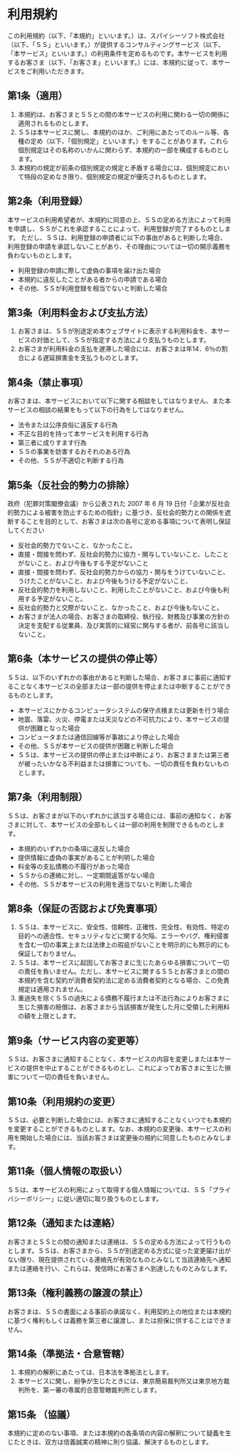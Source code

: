 # 利用規約
この利用規約（以下、「本規約」といいます。）は、スパイシーソフト株式会社（以下、「ＳＳ」といいます。）が提供するコンサルティングサービス（以下、「本サービス」といいます。）の利用条件を定めるものです。本サービスを利用するお客さま（以下、「お客さま」といいます。）には、本規約に従って、本サービスをご利用いただきます。

## 第1条（適用）
1. 本規約は、お客さまとＳＳとの間の本サービスの利用に関わる一切の関係に適用されるものとします。
1. ＳＳは本サービスに関し、本規約のほか、ご利用にあたってのルール等、各種の定め（以下、「個別規定」といいます。）をすることがあります。これら個別規定はその名称のいかんに関わらず、本規約の一部を構成するものとします。
1. 本規約の規定が前条の個別規定の規定と矛盾する場合には、個別規定において特段の定めなき限り、個別規定の規定が優先されるものとします。

## 第2条（利用登録）
本サービスの利用希望者が、本規約に同意の上、ＳＳの定める方法によって利用を申請し、ＳＳがこれを承認することによって、利用登録が完了するものとします。
ただし、ＳＳは、利用登録の申請者に以下の事由があると判断した場合、利用登録の申請を承認しないことがあり、その理由については一切の開示義務を負わないものとします。
- 利用登録の申請に際して虚偽の事項を届け出た場合
- 本規約に違反したことがある者からの申請である場合
- その他、ＳＳが利用登録を相当でないと判断した場合

## 第3条（利用料金および支払方法）
1. お客さまは、ＳＳが別途定め本ウェブサイトに表示する利用料金を、本サービスの対価として、ＳＳが指定する方法により支払うものとします。
1. お客さまが利用料金の支払を遅滞した場合には、お客さまは年14．6％の割合による遅延損害金を支払うものとします。

## 第4条（禁止事項）
お客さまは、本サービスにおいて以下に関する相談をしてはなりません、また本サービスの相談の結果をもって以下の行為をしてはなりません。
- 法令または公序良俗に違反する行為
- 不正な目的を持って本サービスを利用する行為
- 第三者に成りすます行為
- ＳＳの事業を妨害するおそれのある行為
- その他、ＳＳが不適切と判断する行為

## 第5条（反社会的勢力の排除）

政府（犯罪対策閣僚会議）から公表された 2007 年 6 月 19 日付「企業が反社会的勢力による被害を防止するための指針」に基づき、反社会的勢力との関係を遮断することを目的として、お客さまは次の各号に定める事項について表明し保証してください

- 反社会的勢力でないこと、なかったこと。
- 直接・間接を問わず、反社会的勢力に協力・関与していないこと、したことがないこと、および今後もする予定がないこと
- 直接・間接を問わず、反社会的勢力からの協力・関与をうけていないこと、うけたことがないこと、および今後もうける予定がないこと、
- 反社会的勢力を利用しないこと、利用したことがないこと、および今後も利用する予定がないこと。
- 反社会的勢力と交際がないこと、なかったこと、および今後もないこと。
- お客さまが法人の場合、お客さまの取締役、執行役、財務及び事業の方針の決定を支配する従業員、及び実質的に経営に関与する者が、前各号に該当しないこと。


## 第6条（本サービスの提供の停止等）
ＳＳは、以下のいずれかの事由があると判断した場合、お客さまに事前に通知することなく本サービスの全部または一部の提供を停止または中断することができるものとします。
- 本サービスにかかるコンピュータシステムの保守点検または更新を行う場合
- 地震、落雷、火災、停電または天災などの不可抗力により、本サービスの提供が困難となった場合
- コンピュータまたは通信回線等が事故により停止した場合
- その他、ＳＳが本サービスの提供が困難と判断した場合
- ＳＳは、本サービスの提供の停止または中断により、お客さままたは第三者が被ったいかなる不利益または損害についても、一切の責任を負わないものとします。

## 第7条（利用制限）
ＳＳは、お客さまが以下のいずれかに該当する場合には、事前の通知なく、お客さまに対して、本サービスの全部もしくは一部の利用を制限できるものとします。
- 本規約のいずれかの条項に違反した場合
- 提供情報に虚偽の事実があることが判明した場合
- 料金等の支払債務の不履行があった場合
- ＳＳからの連絡に対し、一定期間返答がない場合
- その他、ＳＳが本サービスの利用を適当でないと判断した場合

## 第8条（保証の否認および免責事項）
1. ＳＳは、本サービスに、安全性、信頼性、正確性、完全性、有効性、特定の目的への適合性、セキュリティなどに関する欠陥、エラーやバグ、権利侵害を含む一切の事実上または法律上の瑕疵がないことを明示的にも黙示的にも保証しておりません。
2. ＳＳは、本サービスに起因してお客さまに生じたあらゆる損害について一切の責任を負いません。ただし、本サービスに関するＳＳとお客さまとの間の本規約を含む契約が消費者契約法に定める消費者契約となる場合、この免責規定は適用されません。
3. 重過失を除くＳＳの過失による債務不履行または不法行為によりお客さまに生じた損害の賠償は、お客さまから当該損害が発生した月に受領した利用料の額を上限とします。


## 第9条（サービス内容の変更等）
ＳＳは、お客さまに通知することなく、本サービスの内容を変更しまたは本サービスの提供を中止することができるものとし、これによってお客さまに生じた損害について一切の責任を負いません。

## 第10条（利用規約の変更）
ＳＳは、必要と判断した場合には、お客さまに通知することなくいつでも本規約を変更することができるものとします。なお、本規約の変更後、本サービスの利用を開始した場合には、当該お客さまは変更後の規約に同意したものとみなします。

## 第11条（個人情報の取扱い）
ＳＳは、本サービスの利用によって取得する個人情報については、ＳＳ「プライバシーポリシー」に従い適切に取り扱うものとします。

## 第12条（通知または連絡）
お客さまとＳＳとの間の通知または連絡は、ＳＳの定める方法によって行うものとします。ＳＳは、お客さまから、ＳＳが別途定める方式に従った変更届け出がない限り、現在提供されている連絡先が有効なものとみなして当該連絡先へ通知または連絡を行い、これらは、発信時にお客さまへ到達したものとみなします。

## 第13条（権利義務の譲渡の禁止）
お客さまは、ＳＳの書面による事前の承諾なく、利用契約上の地位または本規約に基づく権利もしくは義務を第三者に譲渡し、または担保に供することはできません。

## 第14条（準拠法・合意管轄）
1. 本規約の解釈にあたっては、日本法を準拠法とします。
1. 本サービスに関し、紛争が生じたときには、東京簡易裁判所又は東京地方裁判所を、第一審の専属的合意管轄裁判所とします。

## 第15条 （協議）
本規約に定めのない事項、または本規約の各条項の内容の解釈について疑義を生じたときは、双方は信義誠実の精神に則り協議、解決するものとします。


